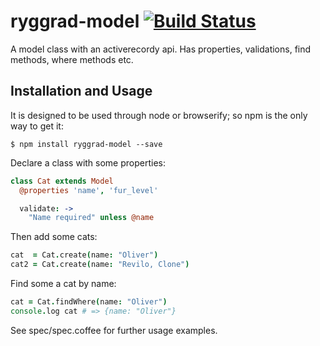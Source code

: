 # ryggrad-model [![Build Status](https://travis-ci.org/ryggrad/ryggrad-model.svg?branch=master)](https://travis-ci.org/ryggrad/ryggrad-model)

A model class with an activerecordy api. Has properties, validations, find methods, where methods etc.

## Installation and Usage

It is designed to be used through node or browserify; so npm is the only way to get it:

    $ npm install ryggrad-model --save

Declare a class with some properties:

~~~~coffeescript
class Cat extends Model
  @properties 'name', 'fur_level'

  validate: ->
    "Name required" unless @name
~~~~

Then add some cats:

~~~~coffeescript
cat  = Cat.create(name: "Oliver")
cat2 = Cat.create(name: "Revilo, Clone")
~~~~

Find some a cat by name:

~~~~coffeescript
cat = Cat.findWhere(name: "Oliver")
console.log cat # => {name: "Oliver"}
~~~~

See spec/spec.coffee for further usage examples.
